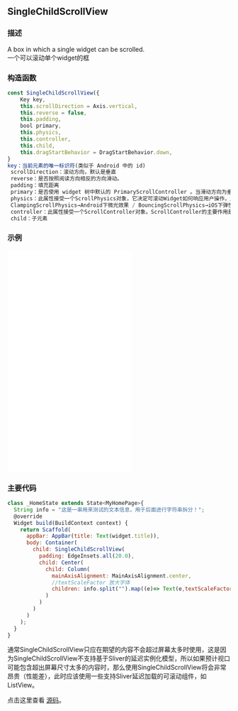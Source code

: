 ## SingleChildScrollView

### 描述
A box in which a single widget can be scrolled.  
一个可以滚动单个widget的框

### 构造函数
```javascript
const SingleChildScrollView({
    Key key,
    this.scrollDirection = Axis.vertical,
    this.reverse = false,
    this.padding,
    bool primary,
    this.physics,
    this.controller,
    this.child,
    this.dragStartBehavior = DragStartBehavior.down,
}
key：当前元素的唯一标识符(类似于 Android 中的 id)
 scrollDirection：滚动方向，默认是垂直
 reverse：是否按照阅读方向相反的方向滑动。
 padding：填充距离
 primary：是否使用 widget 树中默认的 PrimaryScrollController 。当滑动方向为垂直方向（scrollDirection值为Axis.vertical）并且controller没有指定时，primary默认为true
 physics：此属性接受一个ScrollPhysics对象，它决定可滚动Widget如何响应用户操作，比如用户滑动完抬起手指后，继续执行动画；或者滑动到边界时，如何显示。默认情况下，Flutter会根据具体平台分别使用不同的ScrollPhysics对象，应用不同的显示效果，如当滑动到边界时，继续拖动的话，在iOS上会出现弹性效果，而在Android上会出现微光效果。如果你想在所有平台下使用同一种效果，可以显式指定，Flutter SDK中包含了两个ScrollPhysics的子类可以直接使用：
 ClampingScrollPhysics→Android下微光效果 / BouncingScrollPhysics→iOS下弹性效果
 controller：此属性接受一个ScrollController对象。ScrollController的主要作用是控制滚动位置和监听滚动事件
 child：子元素
```


### 示例  
<iframe src="./web/index.html" width="280px" height="500px" frameborder="0" scrolling="no"></iframe>

### 主要代码
```javascript
class _HomeState extends State<MyHomePage>{
  String info = "这是一串用来测试的文本信息，用于后面进行字符串拆分！";
  @override
  Widget build(BuildContext context) {
    return Scaffold(
      appBar: AppBar(title: Text(widget.title)),
      body: Container(
        child: SingleChildScrollView(
          padding: EdgeInsets.all(20.0),
          child: Center(
            child: Column(
              mainAxisAlignment: MainAxisAlignment.center,
              //textScaleFactor 放大字体
              children: info.split("").map((e)=> Text(e,textScaleFactor: 5.0,)).toList(),
            )
          )
        )
      )
    ); 
  }
}
```

通常SingleChildScrollView只应在期望的内容不会超过屏幕太多时使用，这是因为SingleChildScrollView不支持基于Sliver的延迟实例化模型，所以如果预计视口可能包含超出屏幕尺寸太多的内容时，那么使用SingleChildScrollView将会非常昂贵（性能差），此时应该使用一些支持Sliver延迟加载的可滚动组件，如ListView。

点击这里查看 [源码](./web/main.dart)。

